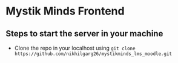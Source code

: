 # Mystik Minds Frontend

## Steps to start the server in your machine
- Clone the repo in your localhost using `git clone https://github.com/nikhilgarg26/mystikminds_lms_moodle.git`
